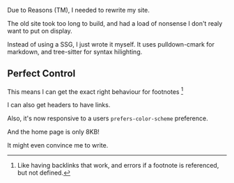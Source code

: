 Due to Reasons (TM), I needed to rewrite my site.

The old site took too long to build, and had a load of nonsense I don't realy want to
put on display.

Instead of using a SSG, I just wrote it myself. It uses pulldown-cmark for markdown,
and tree-sitter for syntax hilighting.

## Perfect Control

This means I can get the exact right behaviour for footnotes [^why]

[^why]: Like having backlinks that work, and errors if a footnote is referenced, but not defined.

I can also get headers to have links.

Also, it's now responsive to a users `prefers-color-scheme` preference.

And the home page is only 8KB!

It might even convince me to write.
